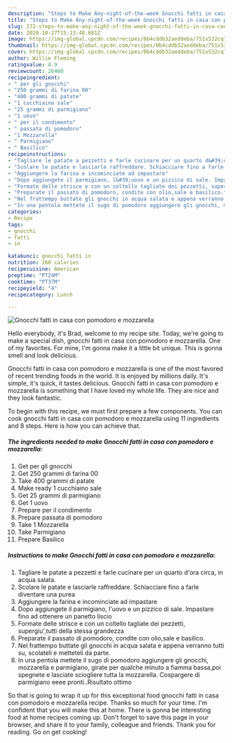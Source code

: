 ```yaml
---
description: "Steps to Make Any-night-of-the-week Gnocchi fatti in casa con pomodoro e mozzarella"
title: "Steps to Make Any-night-of-the-week Gnocchi fatti in casa con pomodoro e mozzarella"
slug: 272-steps-to-make-any-night-of-the-week-gnocchi-fatti-in-casa-con-pomodoro-e-mozzarella
date: 2020-10-27T15:13:48.681Z
image: https://img-global.cpcdn.com/recipes/0b4cddb32aeddeba/751x532cq70/gnocchi-fatti-in-casa-con-pomodoro-e-mozzarella-recipe-main-photo.jpg
thumbnail: https://img-global.cpcdn.com/recipes/0b4cddb32aeddeba/751x532cq70/gnocchi-fatti-in-casa-con-pomodoro-e-mozzarella-recipe-main-photo.jpg
cover: https://img-global.cpcdn.com/recipes/0b4cddb32aeddeba/751x532cq70/gnocchi-fatti-in-casa-con-pomodoro-e-mozzarella-recipe-main-photo.jpg
author: Willie Fleming
ratingvalue: 4.9
reviewcount: 26460
recipeingredient:
- " per gli gnocchi"
- "250 grammi di farina 00"
- "400 grammi di patate"
- "1 cucchiaino sale"
- "25 grammi di parmigiano"
- "1 uovo"
- " per il condimento"
- " passata di pomodoro"
- "1 Mozzarella"
- " Parmigiano"
- " Basilico"
recipeinstructions:
- "Tagliare le patate a pezzetti e farle cucinare per un quarto d&#39;ora circa, in acqua salata."
- "Scolare le patate e lasciarle raffreddare. Schiacciare fino a farle diventare una purea"
- "Aggiungere la farina e incominciate ad impastare"
- "Dopo aggiungete il parmigiano, l&#39;uovo e un pizzico di sale. Impastare fino ad ottenere un panetto liscio"
- "Formate delle strisce e con un coltello tagliate dei pezzetti, supergiu&#39;,tutti della stessa grandezza"
- "Preparate il passato di pomodoro, condite con olio,sale e basilico."
- "Nel frattempo buttate gli gnocchi in acqua salata e appena verranno tutti su, scolateli e metteteli da parte."
- "In una pentola mettete il sugo di pomodoro aggiungere gli gnocchi, mozzarella e parmigiano, girate per qualche minuto a fiamma bassa,poi spegnete e lasciate sciogliere tutta la mozzarella. Cospargere di parmigiano eeee pronti..Risultato ottimo"
categories:
- Recipe
tags:
- gnocchi
- fatti
- in

katakunci: gnocchi fatti in 
nutrition: 260 calories
recipecuisine: American
preptime: "PT24M"
cooktime: "PT37M"
recipeyield: "4"
recipecategory: Lunch

---
```



![Gnocchi fatti in casa con pomodoro e mozzarella](https://img-global.cpcdn.com/recipes/0b4cddb32aeddeba/751x532cq70/gnocchi-fatti-in-casa-con-pomodoro-e-mozzarella-recipe-main-photo.jpg)

Hello everybody, it's Brad, welcome to my recipe site. Today, we're going to make a special dish, gnocchi fatti in casa con pomodoro e mozzarella. One of my favorites. For mine, I'm gonna make it a little bit unique. This is gonna smell and look delicious.

Gnocchi fatti in casa con pomodoro e mozzarella is one of the most favored of recent trending foods in the world. It is enjoyed by millions daily. It's simple, it's quick, it tastes delicious. Gnocchi fatti in casa con pomodoro e mozzarella is something that I have loved my whole life. They are nice and they look fantastic.




To begin with this recipe, we must first prepare a few components. You can cook gnocchi fatti in casa con pomodoro e mozzarella using 11 ingredients and 8 steps. Here is how you can achieve that.

<!--inarticleads1-->

##### The ingredients needed to make Gnocchi fatti in casa con pomodoro e mozzarella:

1. Get  per gli gnocchi
1. Get 250 grammi di farina 00
1. Take 400 grammi di patate
1. Make ready 1 cucchiaino sale
1. Get 25 grammi di parmigiano
1. Get 1 uovo
1. Prepare  per il condimento
1. Prepare  passata di pomodoro
1. Take 1 Mozzarella
1. Take  Parmigiano
1. Prepare  Basilico




<!--inarticleads2-->

##### Instructions to make Gnocchi fatti in casa con pomodoro e mozzarella:

1. Tagliare le patate a pezzetti e farle cucinare per un quarto d&#39;ora circa, in acqua salata.
1. Scolare le patate e lasciarle raffreddare. Schiacciare fino a farle diventare una purea
1. Aggiungere la farina e incominciate ad impastare
1. Dopo aggiungete il parmigiano, l&#39;uovo e un pizzico di sale. Impastare fino ad ottenere un panetto liscio
1. Formate delle strisce e con un coltello tagliate dei pezzetti, supergiu&#39;,tutti della stessa grandezza
1. Preparate il passato di pomodoro, condite con olio,sale e basilico.
1. Nel frattempo buttate gli gnocchi in acqua salata e appena verranno tutti su, scolateli e metteteli da parte.
1. In una pentola mettete il sugo di pomodoro aggiungere gli gnocchi, mozzarella e parmigiano, girate per qualche minuto a fiamma bassa,poi spegnete e lasciate sciogliere tutta la mozzarella. Cospargere di parmigiano eeee pronti..Risultato ottimo




So that is going to wrap it up for this exceptional food gnocchi fatti in casa con pomodoro e mozzarella recipe. Thanks so much for your time. I'm confident that you will make this at home. There is gonna be interesting food at home recipes coming up. Don't forget to save this page in your browser, and share it to your family, colleague and friends. Thank you for reading. Go on get cooking!
